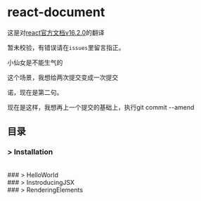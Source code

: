 # react-document
这是对[react官方文档v16.2.0](https://reactjs.org/docs/installation.html)的翻译


暂未校验，有错误请在`issues`里留言指正。

小仙女是不能生气的

这个场景，我想给两次提交变成一次提交

诺，现在是第二句。

现在是这样，我想再上一个提交的基础上，执行git commit --amend

## 目录

###  > Installation
<br/>
### > HelloWorld
<br/>
### > InstroducingJSX
<br/>
### > RenderingElements
<br/>

